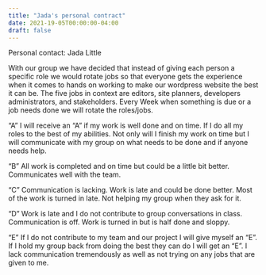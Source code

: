 ```yaml
---
title: "Jada's personal contract"
date: 2021-19-05T00:00:00-04:00
draft: false
---
```



Personal contact: Jada Little

With our group we have decided that instead of giving each person a specific role we would rotate jobs so that everyone gets the experience when it comes to hands on working to make our wordpress website the best it can be. The five jobs in context are editors, site planners, developers administrators, and stakeholders. Every Week when something is due or a job needs done we will rotate the roles/jobs. 


“A”
I will receive an “A” if my work is well done and on time. If  I do all my roles to the best of my abilities. Not only will I finish my work on time but I will communicate with my group on what needs to be done and if anyone needs help. 


“B”
All work is completed and on time but could be a little bit better. Communicates well with the team. 

“C”
Communication is lacking. Work is late and could be done better. Most of the work is turned in late. Not helping my group when they ask for it. 


“D”
Work is late and I do not contribute to group conversations in class. Communication is off. Work is turned in but is half done and sloppy. 


“E”
If I do not contribute to my team and our project I will give myself an “E”. If I hold my group back from doing the best they can do I will get an “E”. I lack communication tremendously as well as not trying on any jobs that are given to me. 
